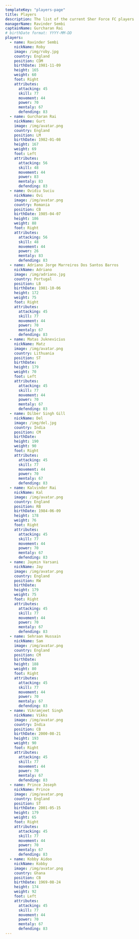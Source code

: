 ```yaml
---
templateKey: "players-page"
title: Players
description: The list of the current Sher Force FC players
managerName: Ravinder Sembi
captainName: Gurcharan Rai
# birthDate format: YYYY-MM-DD
players:
  - name: Ravinder Sembi
    nickName: Roby
    image: /img/roby.jpg
    country: England
    position: CDM
    birthDate: 1981-11-09
    height: 165
    weight: 60
    foot: Right
    attributes:
      attacking: 45
      skill: 77
      movement: 44
      power: 70
      mentaly: 67
      defending: 83
  - name: Gurcharan Rai
    nickName: Gurt
    image: /img/avatar.png
    country: England
    position: LM
    birthDate: 1982-01-08
    height: 167
    weight: 69
    foot: Left
    attributes:
      attacking: 56
      skill: 48
      movement: 44
      power: 83
      mentaly: 83
      defending: 83
  - name: Ovidiu Suciu
    nickName: Ovi
    image: /img/avatar.png
    country: Romania
    position: CB
    birthDate: 1985-04-07
    height: 186
    weight: 88
    foot: Right
    attributes:
      attacking: 56
      skill: 48
      movement: 44
      power: 26
      mentaly: 83
      defending: 83
  - name: Adriano Jorge Marreiros Dos Santos Barros
    nickName: Adriano
    image: /img/adriano.jpg
    country: Portugal
    position: LB
    birthDate: 1981-10-06
    height: 172
    weight: 75
    foot: Right
    attributes:
      attacking: 45
      skill: 77
      movement: 44
      power: 70
      mentaly: 67
      defending: 83
  - name: Matas Juknevicius
    nickName: Matz
    image: /img/avatar.png
    country: Lithuania
    position: ST
    birthDate:
    height: 179
    weight: 70
    foot: Left
    attributes:
      attacking: 45
      skill: 77
      movement: 44
      power: 70
      mentaly: 67
      defending: 83
  - name: Dilber Singh Gill
    nickName: Del
    image: /img/del.jpg
    country: India
    position: CM
    birthDate:
    height: 190
    weight: 90
    foot: Right
    attributes:
      attacking: 45
      skill: 77
      movement: 44
      power: 70
      mentaly: 67
      defending: 83
  - name: Kalvinder Rai
    nickName: Kal
    image: /img/avatar.png
    country: England
    position: RB
    birthDate: 1984-06-09
    height: 178
    weight: 76
    foot: Right
    attributes:
      attacking: 45
      skill: 77
      movement: 44
      power: 70
      mentaly: 67
      defending: 83
  - name: Jaymin Varsani
    nickName: Jay
    image: /img/avatar.png
    country: England
    position: RW
    birthDate:
    height: 179
    weight: 75
    foot: Right
    attributes:
      attacking: 45
      skill: 77
      movement: 44
      power: 70
      mentaly: 67
      defending: 83
  - name: Sehraan Hussain
    nickName: Sam
    image: /img/avatar.png
    country: England
    position: CM
    birthDate:
    height: 188
    weight: 80
    foot: Right
    attributes:
      attacking: 45
      skill: 77
      movement: 44
      power: 70
      mentaly: 67
      defending: 83
  - name: Vikramjeet Singh
    nickName: Vikks
    image: /img/avatar.png
    country: India
    position: CB
    birthDate: 2000-08-21
    height: 193
    weight: 90
    foot: Right
    attributes:
      attacking: 45
      skill: 77
      movement: 44
      power: 70
      mentaly: 67
      defending: 83
  - name: Prince Joseph
    nickName: Prince
    image: /img/avatar.png
    country: England
    position: ST
    birthDate: 2001-05-15
    height: 179
    weight: 65
    foot: Right
    attributes:
      attacking: 45
      skill: 77
      movement: 44
      power: 70
      mentaly: 67
      defending: 83
  - name: Kobby Aidoo
    nickName: Kobby
    image: /img/avatar.png
    country: Ghana
    position: CB
    birthDate: 1969-08-24
    height: 174
    weight: 92
    foot: Left
    attributes:
      attacking: 45
      skill: 77
      movement: 44
      power: 70
      mentaly: 67
      defending: 83
---
```

